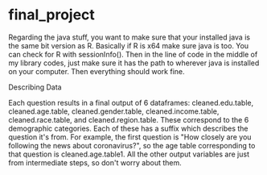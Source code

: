# final_project

Regarding the java stuff, you want to make sure that your installed java is the same bit version as R. Basically if R is x64 make sure java is too. You can check for R with sessionInfo(). Then in the line of code in the middle of my library codes, just make sure it has the path to wherever java is installed on your computer. Then everything should work fine.

Describing Data

Each question results in a final output of 6 dataframes: cleaned.edu.table, cleaned.age.table, cleaned.gender.table, cleaned.income.table,  cleaned.race.table, and cleaned.region.table. These correspond to the 6 demographic categories. Each of these has a suffix which describes the question it's from. For example, the first question is "How closely are you following the news about coronavirus?", so the age table corresponding to that question is cleaned.age.table1. All the other output variables are just from intermediate steps, so don't worry about them.

